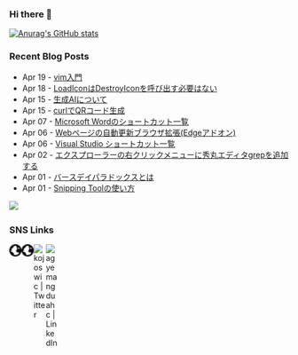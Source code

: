 ### Hi there 👋

[![Anurag's GitHub stats](https://github-readme-stats.vercel.app/api?username=kenjinote)](https://github.com/anuraghazra/github-readme-stats)


### Recent Blog Posts
<!-- feed start -->
- Apr 19 - [vim入門](https://kenji.blog/posts/vim%E5%85%A5%E9%96%80/)
- Apr 18 - [LoadIconはDestroyIconを呼び出す必要はない](https://kenji.blog/posts/loadicon%E3%81%AFdestroyicon%E3%82%92%E5%91%BC%E3%81%B3%E5%87%BA%E3%81%99%E5%BF%85%E8%A6%81%E3%81%AF%E3%81%AA%E3%81%84/)
- Apr 15 - [生成AIについて](https://kenji.blog/posts/%E7%94%9F%E6%88%90ai%E3%81%AB%E3%81%A4%E3%81%84%E3%81%A6/)
- Apr 15 - [curlでQRコード生成](https://kenji.blog/posts/curl%E3%81%A7qr%E3%82%B3%E3%83%BC%E3%83%89%E7%94%9F%E6%88%90/)
- Apr 07 - [Microsoft Wordのショートカット一覧](https://kenji.blog/posts/microsoft-word%E3%81%AE%E3%82%B7%E3%83%A7%E3%83%BC%E3%83%88%E3%82%AB%E3%83%83%E3%83%88%E4%B8%80%E8%A6%A7/)
- Apr 06 - [Webページの自動更新ブラウザ拡張(Edgeアドオン)](https://kenji.blog/posts/web%E3%83%9A%E3%83%BC%E3%82%B8%E3%81%AE%E8%87%AA%E5%8B%95%E6%9B%B4%E6%96%B0%E3%83%96%E3%83%A9%E3%82%A6%E3%82%B6%E6%8B%A1%E5%BC%B5edge%E3%82%A2%E3%83%89%E3%82%AA%E3%83%B3/)
- Apr 06 - [Visual Studio ショートカット一覧](https://kenji.blog/posts/visual-studio-%E3%82%B7%E3%83%A7%E3%83%BC%E3%83%88%E3%82%AB%E3%83%83%E3%83%88%E4%B8%80%E8%A6%A7/)
- Apr 02 - [エクスプローラーの右クリックメニューに秀丸エディタgrepを追加する](https://kenji.blog/posts/%E3%82%A8%E3%82%AF%E3%82%B9%E3%83%97%E3%83%AD%E3%83%BC%E3%83%A9%E3%83%BC%E3%81%AE%E5%8F%B3%E3%82%AF%E3%83%AA%E3%83%83%E3%82%AF%E3%83%A1%E3%83%8B%E3%83%A5%E3%83%BC%E3%81%AB%E7%A7%80%E4%B8%B8%E3%82%A8%E3%83%87%E3%82%A3%E3%82%BFgrep%E3%82%92%E8%BF%BD%E5%8A%A0%E3%81%99%E3%82%8B/)
- Apr 01 - [バースデイパラドックスとは](https://kenji.blog/posts/%E3%83%90%E3%83%BC%E3%82%B9%E3%83%87%E3%82%A4%E3%83%91%E3%83%A9%E3%83%89%E3%83%83%E3%82%AF%E3%82%B9%E3%81%A8%E3%81%AF/)
- Apr 01 - [Snipping Toolの使い方](https://kenji.blog/posts/snipping-tool%E3%81%AE%E4%BD%BF%E3%81%84%E6%96%B9/)
<!-- feed end -->

<!-- GitHub Profile Views Counter -->
![](https://komarev.com/ghpvc/?username=kenjinote)

<!-- SNS Links -->
### SNS Links
[<img align="left" alt="codewithkojo.com" width="22px" src="https://raw.githubusercontent.com/iconic/open-iconic/master/svg/globe.svg" />][website1]
[<img align="left" alt="codewithkojo.com" width="22px" src="https://raw.githubusercontent.com/iconic/open-iconic/master/svg/globe.svg" />][website2]
[<img align="left" alt="kojoswic | Twitter" width="22px" src="https://cdn.jsdelivr.net/npm/simple-icons@v3/icons/twitter.svg" />][twitter]
[<img align="left" alt="agyemangduahc | LinkedIn" width="22px" src="https://cdn.jsdelivr.net/npm/simple-icons@v3/icons/linkedin.svg" />][linkedin]

[website1]: https://hack.jp
[website2]: https://kenji.blog
[twitter]: https://twitter.com/kenjinote
[linkedin]: https://www.linkedin.com/in/kenjinote/

<!--
**kenjinote/kenjinote** is a ✨ _special_ ✨ repository because its `README.md` (this file) appears on your GitHub profile.

Here are some ideas to get you started:

- 🔭 I’m currently working on ...
- 🌱 I’m currently learning ...
- 👯 I’m looking to collaborate on ...
- 🤔 I’m looking for help with ...
- 💬 Ask me about ...
- 📫 How to reach me: ...
- 😄 Pronouns: ...
- ⚡ Fun fact: ...
-->
